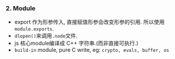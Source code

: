 ### 2. Module
- export 作为形参传入, 直接赋值形参会改变形参的引用. 所以使用`module.exports`.
- `dlopen()`来调用`.node`文件.
- js 核心module编译成 C++ 字符串.(而非直接可执行.)
- `build-in` module, pure C write, eg: `crypto, evals, buffer, os`